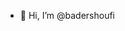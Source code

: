 - 👋 Hi, I’m @badershoufi


<!---
badershoufi/badershoufi is a ✨ special ✨ repository because its `README.md` (this file) appears on your GitHub profile.
You can click the Preview link to take a look at your changes.
--->
